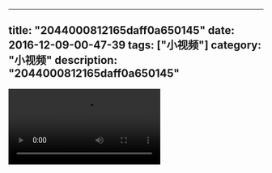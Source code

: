 
---
title: "2044000812165daff0a650145"
date: 2016-12-09-00-47-39
tags: ["小视频"]
category: "小视频"
description: "2044000812165daff0a650145"
---
<video src="http://ohtsqip0g.bkt.clouddn.com/2044000812165daff0a650145.mp4" controls="controls"></video>
